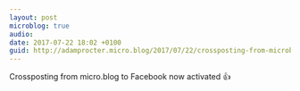 ```yaml
---
layout: post
microblog: true
audio: 
date: 2017-07-22 18:02 +0100
guid: http://adamprocter.micro.blog/2017/07/22/crossposting-from-microblog.html
---
```

Crossposting from micro.blog to Facebook now activated 👍
